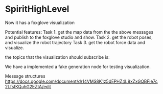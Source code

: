 # SpiritHighLevel
Now it has a foxglove visualization

Potential features: 
Task 1. get the map data from the the above messages and publish to the foxglove studio and show. 
Task 2. get the robot poses, and visualize the robot trajectory
Task 3. get the robot force data and visualize. 

the topics that the visualization should subscribe is:

We have a implemented a fake generation node for testing visualization. 


Message structures
https://docs.google.com/document/d/14VMS8K1z5dEPHZ4L8xZxGQBFie7c2LfstKQuhG2EZtA/edit




